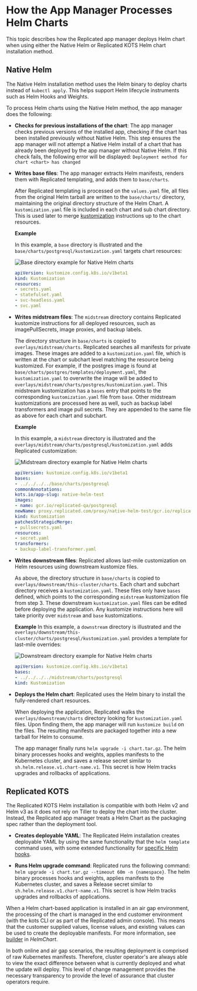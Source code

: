# How the App Manager Processes Helm Charts

This topic describes how the Replicated app manager deploys Helm chart when using either the Native Helm or Replicated KOTS Helm chart installation method.

## Native Helm

The Native Helm installation method uses the Helm binary to deploy charts instead of `kubectl apply`. This helps support Helm lifecycle instruments such as Helm Hooks and Weights.

To process Helm charts using the Native Helm method, the app manager does the following:

* **Checks for previous installations of the chart**: The app manager checks previous versions of the installed app, checking if the chart has been installed previously without Native Helm. This step ensures the app manager will not attempt a Native Helm install of a chart that has already been deployed by the app manager without Native Helm. If this check fails, the following error will be displayed: `Deployment method for chart <chart> has changed`
* **Writes base files**:  The app manager extracts Helm manifests, renders them with Replicated templating, and adds them to `base/charts`.

   After Replicated templating is processed on the `values.yaml` file, all files from the original Helm tarball are written to the `base/charts/` directory, maintaining the original directory structure of the Helm Chart. A `kustomization.yaml` file is included in each chart and sub chart directory. This is used later to merge [kustomization](https://kustomize.io) instructions up to the chart resources.

   **Example**

   In this example, a `base` directory is illustrated and the `base/charts/postgresql/kustomization.yaml` targets chart resources:

   ![Base directory example for Native Helm charts](/images/native-helm-base.png)

	```yaml
	apiVersion: kustomize.config.k8s.io/v1beta1
	kind: Kustomization
	resources:
	- secrets.yaml
	- statefulset.yaml
	- svc-headless.yaml
	- svc.yaml
	```
* **Writes midstream files**: The `midstream` directory contains Replicated kustomize instructions for all deployed resources, such as imagePullSecrets, image proxies, and backup labels.

   The directory structure in `base/charts` is copied to `overlays/midstream/charts`. Replicated searches all manifests for private images. These images are added to a `kustomization.yaml` file, which is written at the chart or subchart level matching the resource being kustomized. For example, if the postgres image is found at `base/charts/postgres/templates/deployment.yaml`, the `kustomization.yaml` to overwrite the image will be added to `overlays/midstream/charts/postgres/kustomization.yaml`. This midstream kustomization has a `bases` entry that points to the corresponding `kustomization.yaml` file from `base`. Other midstream kustomizations are processed here as well, such as backup label transformers and image pull secrets. They are appended to the same file as above for each chart and subchart.

   **Example**

   In this example, a `midstream` directory is illustrated and the `overlays/midstream/charts/postgresql/kustomization.yaml` adds Replicated customization:

   ![Midstream directory example for Native Helm charts](/images/native-helm-midstream.png)

	```yaml
	apiVersion: kustomize.config.k8s.io/v1beta1
	bases:
	- ../../../../base/charts/postgresql
	commonAnnotations:
	kots.io/app-slug: native-helm-test
	images:
	- name: gcr.io/replicated-qa/postgresql
	newName: proxy.replicated.com/proxy/native-helm-test/gcr.io/replicated-qa/postgresql
	kind: Kustomization
	patchesStrategicMerge:
	- pullsecrets.yaml
	resources:
	- secret.yaml
	transformers:
	- backup-label-transformer.yaml
	```


* **Writes downstream files**: Replicated allows last-mile customization on Helm resources using downstream kustomize files.

   As above, the directory structure in `base/charts` is copied to `overlays/downstream/this-cluster/charts`. Each chart and subchart directory receives a `kustomization.yaml`. These files only have `bases` defined, which points to the corresponding `midstream` kustomization file from step 3. These downstream `kustomization.yaml` files can be edited before deploying the application. Any kustomize instructions here will take priority over `midstream` and `base` kustomizations.

   **Example**
	In this example, a `downstream` directory is illustrated and the `overlays/downstream/this-cluster/charts/postgresql/kustomization.yaml` provides a template for last-mile overrides:

   ![Downstream directory example for Native Helm charts](/images/native-helm-downstream.png)

	```yaml
	apiVersion: kustomize.config.k8s.io/v1beta1
	bases:
	- ../../../../midstream/charts/postgresql
	kind: Kustomization

	```


* **Deploys the Helm chart**: Replicated uses the Helm binary to install the fully-rendered chart resources.

   When deploying the application, Replicated walks the `overlays/downstream/charts` directory looking for `kustomization.yaml` files. Upon finding them, the app manager will run `kustomize build` on the files. The resulting manifests are packaged together into a new tarball for Helm to consume.

   The app manager finally runs `helm upgrade -i chart.tar.gz`. The helm binary processes hooks and weights, applies manifests to the Kubernetes cluster, and saves a release secret similar to `sh.helm.release.v1.chart-name.v1`. This secret is how Helm tracks upgrades and rollbacks of applications.

## Replicated KOTS

The Replicated KOTS Helm installation is compatible with both Helm v2 and Helm v3 as it does not rely on Tiller to deploy the chart into the cluster. Instead, the Replicated app manager treats a Helm Chart as the packaging spec rather than the deployment tool.

* **Creates deployable YAML**: The Replicated Helm installation creates deployable YAML by using the same functionality that the `helm template` command uses, with some extended functionality for [specific Helm hooks](packaging-cleaning-up-jobs#helm-charts).

* **Runs Helm upgrade command**: Replicated runs the following command: `helm upgrade -i chart.tar.gz --timeout 60m -n {namespace}`. The helm binary processes hooks and weights, applies manifests to the Kubernetes cluster, and saves a Release secret similar to `sh.helm.release.v1.chart-name.v1`. This secret is how Helm tracks upgrades and rollbacks of applications.

When a Helm chart-based application is installed in an air gap environment, the processing of the chart is managed in the end customer environment (with the kots CLI or as part of the Replicated admin console). This means that the customer supplied values, license values, and existing values can be used to create the deployable manifests. For more information, see [builder](/reference/custom-resource-helmchart#builder) in _HelmChart_.

In both online and air gap scenarios, the resulting deployment is comprised of raw Kubernetes manifests. Therefore, cluster operator's are always able to view the exact difference between what is currently deployed and what the update will deploy. This level of change management provides the necessary transparency to provide the level of assurance that cluster operators require.